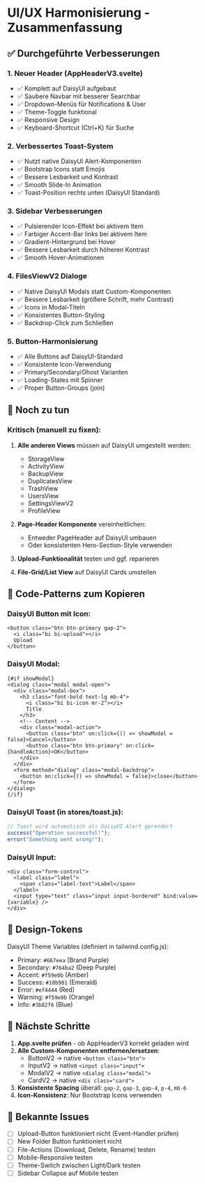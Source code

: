 # UI/UX Harmonisierung - Zusammenfassung

## ✅ Durchgeführte Verbesserungen

### 1. **Neuer Header (AppHeaderV3.svelte)**

- ✅ Komplett auf DaisyUI aufgebaut
- ✅ Saubere Navbar mit besserer Searchbar
- ✅ Dropdown-Menüs für Notifications & User
- ✅ Theme-Toggle funktional
- ✅ Responsive Design
- ✅ Keyboard-Shortcut (Ctrl+K) für Suche

### 2. **Verbessertes Toast-System**

- ✅ Nutzt native DaisyUI Alert-Komponenten
- ✅ Bootstrap Icons statt Emojis
- ✅ Bessere Lesbarkeit und Kontrast
- ✅ Smooth Slide-In Animation
- ✅ Toast-Position rechts unten (DaisyUI Standard)

### 3. **Sidebar Verbesserungen**

- ✅ Pulsierender Icon-Effekt bei aktivem Item
- ✅ Farbiger Accent-Bar links bei aktivem Item
- ✅ Gradient-Hintergrund bei Hover
- ✅ Bessere Lesbarkeit durch höheren Kontrast
- ✅ Smooth Hover-Animationen

### 4. **FilesViewV2 Dialoge**

- ✅ Native DaisyUI Modals statt Custom-Komponenten
- ✅ Bessere Lesbarkeit (größere Schrift, mehr Contrast)
- ✅ Icons in Modal-Titeln
- ✅ Konsistentes Button-Styling
- ✅ Backdrop-Click zum Schließen

### 5. **Button-Harmonisierung**

- ✅ Alle Buttons auf DaisyUI-Standard
- ✅ Konsistente Icon-Verwendung
- ✅ Primary/Secondary/Ghost Varianten
- ✅ Loading-States mit Spinner
- ✅ Proper Button-Groups (join)

## 🔧 Noch zu tun

### Kritisch (manuell zu fixen):

1. **Alle anderen Views** müssen auf DaisyUI umgestellt werden:

   - StorageView
   - ActivityView
   - BackupView
   - DuplicatesView
   - TrashView
   - UsersView
   - SettingsViewV2
   - ProfileView

2. **Page-Header Komponente** vereinheitlichen:

   - Entweder PageHeader auf DaisyUI umbauen
   - Oder konsistenten Hero-Section-Style verwenden

3. **Upload-Funktionalität** testen und ggf. reparieren

4. **File-Grid/List View** auf DaisyUI Cards umstellen

## 📝 Code-Patterns zum Kopieren

### DaisyUI Button mit Icon:

```svelte
<button class="btn btn-primary gap-2">
  <i class="bi bi-upload"></i>
  Upload
</button>
```

### DaisyUI Modal:

```svelte
{#if showModal}
<dialog class="modal modal-open">
  <div class="modal-box">
    <h3 class="font-bold text-lg mb-4">
      <i class="bi bi-icon mr-2"></i>
      Title
    </h3>
    <!-- Content -->
    <div class="modal-action">
      <button class="btn" on:click={() => showModal = false}>Cancel</button>
      <button class="btn btn-primary" on:click={handleAction}>OK</button>
    </div>
  </div>
  <form method="dialog" class="modal-backdrop">
    <button on:click={() => showModal = false}>close</button>
  </form>
</dialog>
{/if}
```

### DaisyUI Toast (in stores/toast.js):

```javascript
// Toast wird automatisch als DaisyUI Alert gerendert
success("Operation successful!");
error("Something went wrong!");
```

### DaisyUI Input:

```svelte
<div class="form-control">
  <label class="label">
    <span class="label-text">Label</span>
  </label>
  <input type="text" class="input input-bordered" bind:value={variable} />
</div>
```

## 🎨 Design-Tokens

DaisyUI Theme Variables (definiert in tailwind.config.js):

- Primary: `#667eea` (Brand Purple)
- Secondary: `#764ba2` (Deep Purple)
- Accent: `#f59e0b` (Amber)
- Success: `#10b981` (Emerald)
- Error: `#ef4444` (Red)
- Warning: `#f59e0b` (Orange)
- Info: `#3b82f6` (Blue)

## 🚀 Nächste Schritte

1. **App.svelte prüfen** - ob AppHeaderV3 korrekt geladen wird
2. **Alle Custom-Komponenten entfernen/ersetzen**:
   - ButtonV2 → native `<button class="btn">`
   - InputV2 → native `<input class="input">`
   - ModalV2 → native `<dialog class="modal">`
   - CardV2 → native `<div class="card">`
3. **Konsistente Spacing** überall: `gap-2`, `gap-3`, `gap-4`, `p-4`, `mb-6`
4. **Icon-Konsistenz**: Nur Bootstrap Icons verwenden

## 🐛 Bekannte Issues

- [ ] Upload-Button funktioniert nicht (Event-Handler prüfen)
- [ ] New Folder Button funktioniert nicht
- [ ] File-Actions (Download, Delete, Rename) testen
- [ ] Mobile-Responsive testen
- [ ] Theme-Switch zwischen Light/Dark testen
- [ ] Sidebar Collapse auf Mobile testen
